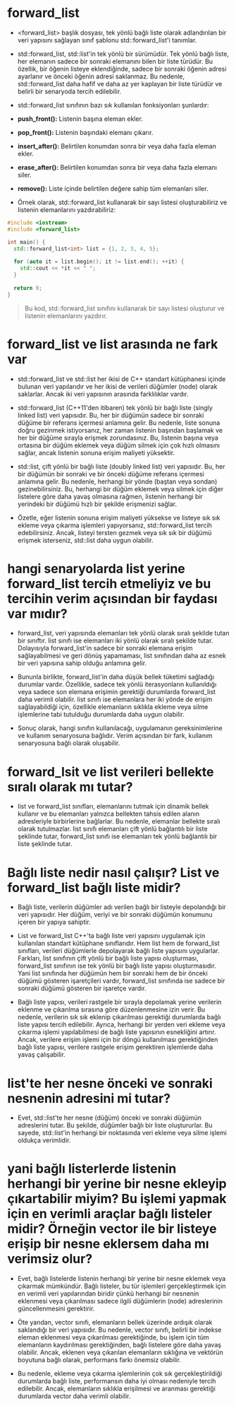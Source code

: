 # forward_list

- <forward_list> başlık dosyası, tek yönlü bağlı liste olarak adlandırılan bir veri yapısını sağlayan sınıf şablonu std::forward_list'i tanımlar.

- std::forward_list, std::list'in tek yönlü bir sürümüdür. Tek yönlü bağlı liste, her elemanın sadece bir sonraki elemanını bilen bir liste türüdür. Bu özellik, bir öğenin listeye eklendiğinde, sadece bir sonraki öğenin adresi ayarlanır ve önceki öğenin adresi saklanmaz. Bu nedenle, std::forward_list daha hafif ve daha az yer kaplayan bir liste türüdür ve belirli bir senaryoda tercih edilebilir.

- std::forward_list sınıfının bazı sık kullanılan fonksiyonları şunlardır:

- **push_front():** Listenin başına eleman ekler.
- **pop_front():** Listenin başındaki elemanı çıkarır.
- **insert_after():** Belirtilen konumdan sonra bir veya daha fazla eleman ekler.
- **erase_after():** Belirtilen konumdan sonra bir veya daha fazla elemanı siler.
- **remove():** Liste içinde belirtilen değere sahip tüm elemanları siler.

- Örnek olarak, std::forward_list kullanarak bir sayı listesi oluşturabiliriz ve listenin elemanlarını yazdırabiliriz:

```CPP
#include <iostream>
#include <forward_list>

int main() {
  std::forward_list<int> list = {1, 2, 3, 4, 5};
  
  for (auto it = list.begin(); it != list.end(); ++it) {
    std::cout << *it << " ";
  }
  
  return 0;
}

```
> Bu kod, std::forward_list sınıfını kullanarak bir sayı listesi oluşturur ve listenin elemanlarını yazdırır.


# forward_list ve list arasında ne fark var

- std::forward_list ve std::list her ikisi de C++ standart kütüphanesi içinde bulunan veri yapılarıdır ve her ikisi de verileri düğümler (node) olarak saklarlar. Ancak iki veri yapısının arasında farklılıklar vardır.

- std::forward_list (C++11'den itibaren) tek yönlü bir bağlı liste (singly linked list) veri yapısıdır. Bu, her bir düğümün sadece bir sonraki düğüme bir referans içermesi anlamına gelir. Bu nedenle, liste sonuna doğru gezinmek istiyorsanız, her zaman listenin başından başlamak ve her bir düğüme sırayla erişmek zorundasınız. Bu, listenin başına veya ortasına bir düğüm eklemek veya düğüm silmek için çok hızlı olmasını sağlar, ancak listenin sonuna erişim maliyeti yüksektir.

- std::list, çift yönlü bir bağlı liste (doubly linked list) veri yapısıdır. Bu, her bir düğümün bir sonraki ve bir önceki düğüme referans içermesi anlamına gelir. Bu nedenle, herhangi bir yönde (baştan veya sondan) gezinebilirsiniz. Bu, herhangi bir düğüm eklemek veya silmek için diğer listelere göre daha yavaş olmasına rağmen, listenin herhangi bir yerindeki bir düğümü hızlı bir şekilde erişmenizi sağlar.

- Özetle, eğer listenin sonuna erişim maliyeti yüksekse ve listeye sık sık ekleme veya çıkarma işlemleri yapıyorsanız, std::forward_list tercih edebilirsiniz. Ancak, listeyi tersten gezmek veya sık sık bir düğümü erişmek isterseniz, std::list daha uygun olabilir.

# hangi senaryolarda list yerine forward_list tercih etmeliyiz ve bu tercihin verim açısından bir faydası var mıdır?

- forward_list, veri yapısında elemanları tek yönlü olarak sıralı şekilde tutan bir sınıftır. list sınıfı ise elemanları iki yönlü olarak sıralı şekilde tutar. Dolayısıyla forward_list'in sadece bir sonraki elemana erişim sağlayabilmesi ve geri dönüş yapamaması, list sınıfından daha az esnek bir veri yapısına sahip olduğu anlamına gelir.

- Bununla birlikte, forward_list'in daha düşük bellek tüketimi sağladığı durumlar vardır. Özellikle, sadece tek yönlü iterasyonların kullanıldığı veya sadece son elemana erişimin gerektiği durumlarda forward_list daha verimli olabilir. list sınıfı ise elemanlara her iki yönde de erişim sağlayabildiği için, özellikle elemanların sıklıkla ekleme veya silme işlemlerine tabi tutulduğu durumlarda daha uygun olabilir.

- Sonuç olarak, hangi sınıfın kullanılacağı, uygulamanın gereksinimlerine ve kullanım senaryosuna bağlıdır. Verim açısından bir fark, kullanım senaryosuna bağlı olarak oluşabilir.

# forward_lsit ve list verileri bellekte sıralı olarak mı tutar?

- list ve forward_list sınıfları, elemanlarını tutmak için dinamik bellek kullanır ve bu elemanları yalnızca bellekten tahsis edilen alanın adresleriyle birbirlerine bağlarlar. Bu nedenle, elemanlar bellekte sıralı olarak tutulmazlar. list sınıfı elemanları çift yönlü bağlantılı bir liste şeklinde tutar, forward_list sınıfı ise elemanları tek yönlü bağlantılı bir liste şeklinde tutar.

# Bağlı liste nedir nasıl çalışır? List ve forward_list bağlı liste midir?

- Bağlı liste, verilerin düğümler adı verilen bağlı bir listeyle depolandığı bir veri yapısıdır. Her düğüm, veriyi ve bir sonraki düğümün konumunu içeren bir yapıya sahiptir.

- List ve forward_list C++'ta bağlı liste veri yapısını uygulamak için kullanılan standart kütüphane sınıflarıdır. Hem list hem de forward_list sınıfları, verileri düğümlerle depolayarak bağlı liste yapısını uygularlar. Farkları, list sınıfının çift yönlü bir bağlı liste yapısı oluşturması, forward_list sınıfının ise tek yönlü bir bağlı liste yapısı oluşturmasıdır. Yani list sınıfında her düğümün hem bir sonraki hem de bir önceki düğümü gösteren işaretçileri vardır, forward_list sınıfında ise sadece bir sonraki düğümü gösteren bir işaretçe vardır.

- Bağlı liste yapısı, verileri rastgele bir sırayla depolamak yerine verilerin eklenme ve çıkarılma sırasına göre düzenlenmesine izin verir. Bu nedenle, verilerin sık sık eklenip çıkarılması gerektiği durumlarda bağlı liste yapısı tercih edilebilir. Ayrıca, herhangi bir yerden veri ekleme veya çıkarma işlemi yapılabilmesi de bağlı liste yapısının esnekliğini artırır. Ancak, verilere erişim işlemi için bir döngü kullanılması gerektiğinden bağlı liste yapısı, verilere rastgele erişim gerektiren işlemlerde daha yavaş çalışabilir.

# list'te her nesne önceki ve sonraki nesnenin adresini mi tutar?

- Evet, std::list'te her nesne (düğüm) önceki ve sonraki düğümün adreslerini tutar. Bu şekilde, düğümler bağlı bir liste oluştururlar. Bu sayede, std::list'in herhangi bir noktasında veri ekleme veya silme işlemi oldukça verimlidir.

# yani bağlı listerlerde listenin herhangi bir yerine bir nesne ekleyip çıkartabilir miyim? Bu işlemi yapmak için en verimli araçlar bağlı listeler midir? Örneğin vector ile bir listeye erişip bir nesne eklersem daha mı verimsiz olur?

- Evet, bağlı listelerde listenin herhangi bir yerine bir nesne eklemek veya çıkarmak mümkündür. Bağlı listeler, bu tür işlemleri gerçekleştirmek için en verimli veri yapılarından biridir çünkü herhangi bir nesnenin eklenmesi veya çıkarılması sadece ilgili düğümlerin (node) adreslerinin güncellenmesini gerektirir.

- Öte yandan, vector sınıfı, elemanların bellek üzerinde ardışık olarak saklandığı bir veri yapısıdır. Bu nedenle, vector sınıfı, belirli bir indekse eleman eklenmesi veya çıkarılması gerektiğinde, bu işlem için tüm elemanların kaydırılması gerektiğinden, bağlı listelere göre daha yavaş olabilir. Ancak, eklenen veya çıkarılan elemanların sıklığına ve vektörün boyutuna bağlı olarak, performans farkı önemsiz olabilir.

- Bu nedenle, ekleme veya çıkarma işlemlerinin çok sık gerçekleştirildiği durumlarda bağlı liste, performansın daha iyi olması nedeniyle tercih edilebilir. Ancak, elemanların sıklıkla erişilmesi ve aranması gerektiği durumlarda vector daha verimli olabilir.





















































